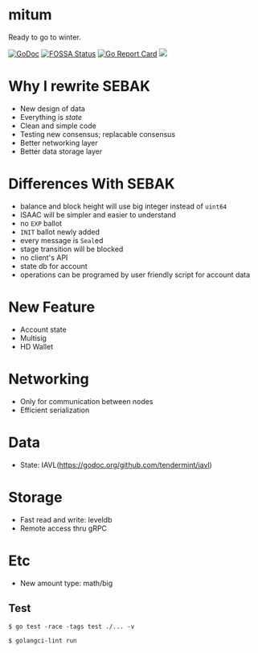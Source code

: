 # mitum

Ready to go to winter.

[![GoDoc](https://godoc.org/github.com/golang/gddo?status.svg)](https://godoc.org/github.com/spikeekips/mitum) 
[![FOSSA Status](https://app.fossa.com/api/projects/git%2Bgithub.com%2Fspikeekips%2Fmitum.svg?type=shield)](https://app.fossa.com/projects/git%2Bgithub.com%2Fspikeekips%2Fmitum?ref=badge_shield)
[![Go Report Card](https://goreportcard.com/badge/github.com/spikeekips/mitum)](https://goreportcard.com/report/github.com/spikeekips/mitum)
[![](https://tokei.rs/b1/github/spikeekips/mitum?category=lines)](https://github.com/spikeekips/mitum)


# Why I rewrite SEBAK

- New design of data
- Everything is *state*
- Clean and simple code
- Testing new consensus; replacable consensus
- Better networking layer
- Better data storage layer

# Differences With SEBAK

* balance and block height will use big integer instead of `uint64`
* ISAAC will be simpler and easier to understand
* no `EXP` ballot
* `INIT` ballot newly added
* every message is `Seal`ed
* stage transition will be blocked
* no client's API
* state db for account
* operations can be programed by user friendly script for account data

# New Feature

- Account state
- Multisig
- HD Wallet

# Networking

- Only for communication between nodes
- Efficient serialization

# Data

- State: IAVL(https://godoc.org/github.com/tendermint/iavl)

# Storage

- Fast read and write: leveldb
- Remote access thru gRPC

# Etc

- New amount type: math/big


## Test

```
$ go test -race -tags test ./... -v
```

```
$ golangci-lint run
```
